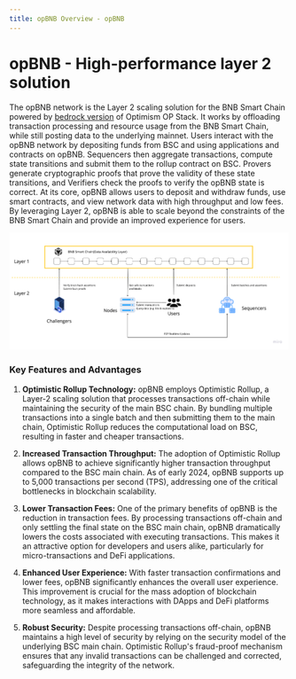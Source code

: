 ```yaml
---
title: opBNB Overview - opBNB 
---
```


# opBNB - High-performance layer 2 solution

The opBNB network is the Layer 2 scaling solution for the BNB Smart Chain powered by [bedrock version](https://community.optimism.io/docs/developers/bedrock/) of Optimism OP Stack. It works by offloading transaction processing and resource usage from the BNB Smart Chain, while still posting data to the underlying mainnet. Users interact with the opBNB network by depositing funds from BSC and using applications and contracts on opBNB. Sequencers then aggregate transactions, compute state transitions and submit them to the rollup contract on BSC. Provers generate cryptographic proofs that prove the validity of these state transitions, and Verifiers check the proofs to verify the opBNB state is correct. At its core, opBNB allows users to deposit and withdraw funds, use smart contracts, and view network data with high throughput and low fees. By leveraging Layer 2, opBNB is able to scale beyond the constraints of the BNB Smart Chain and provide an improved experience for users.

![image-20230621190244472](./img/opBNB-intro.png)


### Key Features and Advantages

1. **Optimistic Rollup Technology:**
   opBNB employs Optimistic Rollup, a Layer-2 scaling solution that processes transactions off-chain while maintaining the security of the main BSC chain. By bundling multiple transactions into a single batch and then submitting them to the main chain, Optimistic Rollup reduces the computational load on BSC, resulting in faster and cheaper transactions.

2. **Increased Transaction Throughput:**
   The adoption of Optimistic Rollup allows opBNB to achieve significantly higher transaction throughput compared to the BSC main chain. As of early 2024, opBNB supports up to 5,000 transactions per second (TPS), addressing one of the critical bottlenecks in blockchain scalability.

3. **Lower Transaction Fees:**
   One of the primary benefits of opBNB is the reduction in transaction fees. By processing transactions off-chain and only settling the final state on the BSC main chain, opBNB dramatically lowers the costs associated with executing transactions. This makes it an attractive option for developers and users alike, particularly for micro-transactions and DeFi applications.

4. **Enhanced User Experience:**
   With faster transaction confirmations and lower fees, opBNB significantly enhances the overall user experience. This improvement is crucial for the mass adoption of blockchain technology, as it makes interactions with DApps and DeFi platforms more seamless and affordable.

5. **Robust Security:**
   Despite processing transactions off-chain, opBNB maintains a high level of security by relying on the security model of the underlying BSC main chain. Optimistic Rollup's fraud-proof mechanism ensures that any invalid transactions can be challenged and corrected, safeguarding the integrity of the network.

